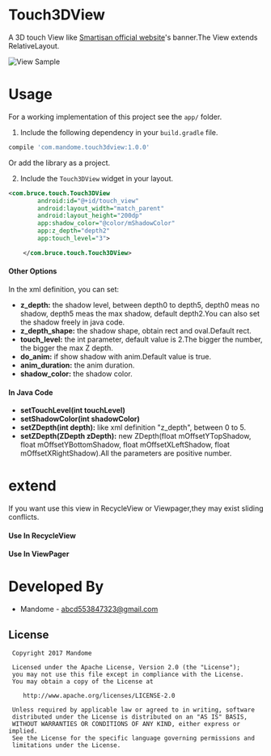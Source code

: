 # Touch3DView
A 3D touch View like [Smartisan official website](http://www.smartisan.com/#/)'s banner.The View extends
RelativeLayout.

![View Sample](https://github.com/mandome/Touch3DView/blob/master/gif/ezgif-4-068f518748.gif)

# Usage
For a working implementation of this project see the `app/` folder.

1. Include the following dependency in your `build.gradle` file.

```groovy
compile 'com.mandome.touch3dview:1.0.0'
```

Or add the library as a project.

2. Include the `Touch3DView` widget in your layout.

```xml
<com.bruce.touch.Touch3DView
        android:id="@+id/touch_view"
        android:layout_width="match_parent"
        android:layout_height="200dp"
        app:shadow_color="@color/mShadowColor"
        app:z_depth="depth2"
        app:touch_level="3">

    </com.bruce.touch.Touch3DView>
```

#### Other Options
In the xml definition,  you can set:

* **z_depth:** the shadow level, between depth0 to depth5, depth0 meas no shadow, depth5 meas the max shadow, default depth2.You can also set the shadow freely in java code.
* **z_depth_shape:** the shadow shape, obtain rect and oval.Default rect.
* **touch_level:** the int parameter, default value is 2.The bigger the number, the bigger the max Z depth.
* **do_anim:** if show shadow with anim.Default value is true.
* **anim_duration:** the anim duration.
* **shadow_color:** the shadow color.

#### In Java Code

* **setTouchLevel(int touchLevel)**
* **setShadowColor(int shadowColor)**
* **setZDepth(int depth):** like xml definition "z_depth", between 0 to 5.
* **setZDepth(ZDepth zDepth):** new ZDepth(float mOffsetYTopShadow, float mOffsetYBottomShadow, float mOffsetXLeftShadow, float mOffsetXRightShadow).All the parameters are positive number.

# extend
If you want use this view in RecycleView or Viewpager,they may exist sliding conflicts.
#### Use In RecycleView
#### Use In ViewPager

# Developed By

 * Mandome - <abcd553847323@gmail.com>
 
 License
 -------
 
     Copyright 2017 Mandome
 
     Licensed under the Apache License, Version 2.0 (the "License");
     you may not use this file except in compliance with the License.
     You may obtain a copy of the License at
 
        http://www.apache.org/licenses/LICENSE-2.0
 
     Unless required by applicable law or agreed to in writing, software
     distributed under the License is distributed on an "AS IS" BASIS,
     WITHOUT WARRANTIES OR CONDITIONS OF ANY KIND, either express or implied.
     See the License for the specific language governing permissions and
     limitations under the License.
